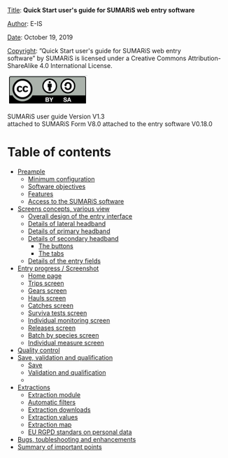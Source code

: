 <u>Title</u>:	 <b>Quick Start user's guide for SUMARiS web entry software</b> 

<u>Author</u>: E-IS	

<u>Date</u>:	October 19, 2019 

<u>Copyright</u>: ”Quick Start user's guide for SUMARiS web entry software” by SUMARiS is licensed under a Creative Commons Attribution-ShareAlike 4.0 International License.

![](cc-by-sa.png)

SUMARiS user guide Version V1.3    
attached to SUMARiS Form V8.0
attached to the entry software V0.18.0

# Table of contents

 - [Preample](preamble/preamble.md)
    * [Minimum configuration]()
    * [Software objectives]()
    * [Features]()
    * [Access to the SUMARiS software]()
 - [Screens concepts, various view](screens-concepts/screens-concepts.md)
    * [Overall design of the entry interface]()
    * [Details of lateral headband]()
    * [Details of primary headband]()
    * [Details of secondary headband]()
        * [The buttons]()
        * [The tabs]()
    * [Details of the entry fields]()
 - [Entry progress / Screenshot](entry-progress-screenshot/screenshot.md)
    * [Home page]()
    * [Trips screen]()
    * [Gears screen]()
    * [Hauls screen]()
    * [Catches screen]()
    * [Surviva tests screen]()
    * [Individual monitoring screen]()
    * [Releases screen]()
    * [Batch by species screen]()
    * [Individual measure screen]()
 - [Quality control](quality-control/quality-control.md)
 - [Save, validation and qualification](save-validation-qualification/save-validation-qualification.md)
     * [Save]()
     * [Validation and qualification]()
     * []()
 - [Extractions](extraction/extraction.md)
    * [Extraction module]()
    * [Automatic filters]()
    * [Extraction downloads]()
    * [Extraction values]()
    * [Extraction map]()
    * [EU RGPD standars on personal data]()
 - [Bugs, toubleshooting and enhancements](bugs-troubleshooting-enhancements/bugs-troubleshooting-enhancements.md) 
 - [Summary of important points](summary-important-points/summary-important-points.md)
